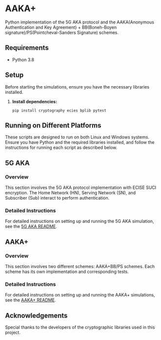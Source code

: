 # AAKA+
Python implementation of the 5G AKA protocol and the AAKA(Anonymous Authentication and Key Agreement) + BB(Boneh-Boyen signature)/PS(Pointcheval-Sanders Signature) schemes.

## Requirements

- Python 3.8

## Setup

Before starting the simulations, ensure you have the necessary libraries installed.

1. **Install dependencies:**

   ```shell
   pip install cryptography ecies bplib pytest
   ```

## Running on Different Platforms

These scripts are designed to run on both Linux and Windows systems. Ensure you have Python and the required libraries installed, and follow the instructions for running each script as described below.

## 5G AKA

### Overview

This section involves the 5G AKA protocol implementation with ECISE SUCI encryption. The Home Network (HN), Serving Network (SN), and Subscriber (Sub) interact to perform authentication.

### Detailed Instructions

For detailed instructions on setting up and running the 5G AKA simulation, see the [5G AKA README](https://github.com/XieMin-snnu/AAKA--BB-PS/blob/main/5G_AKA/README.md).

## AAKA+

### Overview

This section involves two different schemes:  AAKA+BB/PS schemes. Each scheme has its own implementation and corresponding tests.

### Detailed Instructions

For detailed instructions on setting up and running the AAKA+ simulations, see the [AAKA+ README](https://github.com/XieMin-snnu/AAKA--BB-PS/blob/main/AAKA%2B/README.md).


## Acknowledgements

Special thanks to the developers of the cryptographic libraries used in this project.

